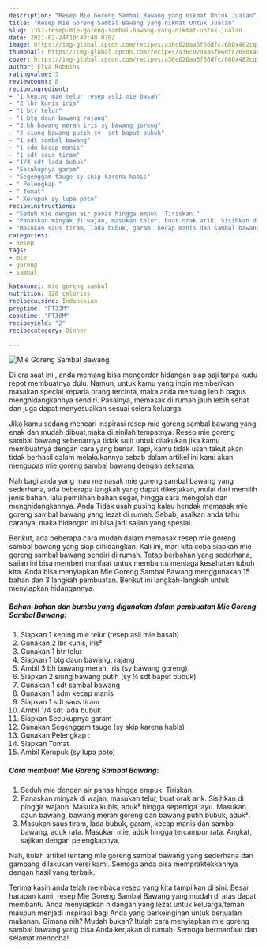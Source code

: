 ```yaml
---
description: "Resep Mie Goreng Sambal Bawang yang nikmat Untuk Jualan"
title: "Resep Mie Goreng Sambal Bawang yang nikmat Untuk Jualan"
slug: 1357-resep-mie-goreng-sambal-bawang-yang-nikmat-untuk-jualan
date: 2021-02-24T10:40:40.070Z
image: https://img-global.cpcdn.com/recipes/a36c020aa5f66dfc/680x482cq70/mie-goreng-sambal-bawang-foto-resep-utama.jpg
thumbnail: https://img-global.cpcdn.com/recipes/a36c020aa5f66dfc/680x482cq70/mie-goreng-sambal-bawang-foto-resep-utama.jpg
cover: https://img-global.cpcdn.com/recipes/a36c020aa5f66dfc/680x482cq70/mie-goreng-sambal-bawang-foto-resep-utama.jpg
author: Elva Robbins
ratingvalue: 3
reviewcount: 8
recipeingredient:
- "1 keping mie telur resep asli mie basah"
- "2 lbr kunis iris"
- "1 btr telur"
- "1 btg daun bawang rajang"
- "3 bh bawang merah iris sy bawang goreng"
- "2 siung bawang putih sy  sdt baput bubuk"
- "1 sdt sambal bawang"
- "1 sdm kecap manis"
- "1 sdt saus tiram"
- "1/4 sdt lada bubuk"
- "Secukupnya garam"
- "Segenggam tauge sy skip karena habis"
- " Pelengkap "
- " Tomat"
- " Kerupuk sy lupa poto"
recipeinstructions:
- "Seduh mie dengan air panas hingga empuk. Tiriskan."
- "Panaskan minyak di wajan, masukan telur, buat orak arik. Sisihkan di pinggir wajann. Masuka kubis, aduk² hingga sepertiga layu. Masukan daun bawang, bawang merah goreng dan bawang putih bubuk, aduk²."
- "Masukan saus tiram, lada bubuk, garam, kecap manis dan sambal bawang, aduk rata. Masukan mie, aduk hingga tercampur rata. Angkat, sajikan dengan pelengkapnya."
categories:
- Resep
tags:
- mie
- goreng
- sambal

katakunci: mie goreng sambal 
nutrition: 128 calories
recipecuisine: Indonesian
preptime: "PT33M"
cooktime: "PT30M"
recipeyield: "2"
recipecategory: Dinner

---
```



![Mie Goreng Sambal Bawang](https://img-global.cpcdn.com/recipes/a36c020aa5f66dfc/680x482cq70/mie-goreng-sambal-bawang-foto-resep-utama.jpg)

Di era  saat ini , anda memang bisa mengorder hidangan siap saji tanpa kudu repot membuatnya dulu. Namun, untuk kamu yang ingin memberikan masakan special kepada orang tercinta, maka anda memang lebih bagus menghidangkannya sendiri. Pasalnya, memasak di rumah jauh lebih sehat dan juga dapat menyesuaikan sesuai selera keluarga.

Jika kamu sedang mencari inspirasi resep mie goreng sambal bawang yang enak dan mudah dibuat,maka di sinilah tempatnya. Resep mie goreng sambal bawang  sebenarnya tidak sulit untuk dilakukan jika kamu membuatnya dengan cara yang benar. Tapi, kamu tidak usah takut akan tidak berhasil dalam melakukannya 
sebab dalam artikel ini kami akan mengupas mie goreng sambal bawang dengan seksama.  



Nah bagi anda yang mau memasak mie goreng sambal bawang yang sederhana, ada beberapa langkah yang dapat dikerjakan, mulai dari memilih jenis bahan, lalu pemilihan bahan segar, hingga cara mengolah dan menghidangkannya. Anda Tidak usah pusing kalau hendak memasak mie goreng sambal bawang yang lezat di rumah. Sebab, asalkan anda  tahu caranya, maka hidangan ini bisa jadi sajian yang spesial.

Berikut, ada beberapa cara mudah dalam memasak resep mie goreng sambal bawang yang siap dihidangkan. Kali ini, mari kita coba siapkan mie goreng sambal bawang sendiri di rumah. Tetap berbahan yang sederhana, sajian ini bisa memberi manfaat untuk membantu menjaga kesehatan tubuh kita. Anda bisa menyiapkan Mie Goreng Sambal Bawang menggunakan 15 bahan dan 3 langkah pembuatan. Berikut ini langkah-langkah untuk menyiapkan hidangannya.

<!--inarticleads1-->

##### Bahan-bahan dan bumbu yang digunakan dalam pembuatan Mie Goreng Sambal Bawang:

1. Siapkan 1 keping mie telur (resep asli mie basah)
1. Gunakan 2 lbr kunis, iris²
1. Gunakan 1 btr telur
1. Siapkan 1 btg daun bawang, rajang
1. Ambil 3 bh bawang merah, iris (sy bawang goreng)
1. Siapkan 2 siung bawang putih (sy ¼ sdt baput bubuk)
1. Gunakan 1 sdt sambal bawang
1. Gunakan 1 sdm kecap manis
1. Siapkan 1 sdt saus tiram
1. Ambil 1/4 sdt lada bubuk
1. Siapkan Secukupnya garam
1. Gunakan Segenggam tauge (sy skip karena habis)
1. Gunakan  Pelengkap :
1. Siapkan  Tomat
1. Ambil  Kerupuk (sy lupa poto)




<!--inarticleads2-->

##### Cara membuat Mie Goreng Sambal Bawang:

1. Seduh mie dengan air panas hingga empuk. Tiriskan.
1. Panaskan minyak di wajan, masukan telur, buat orak arik. Sisihkan di pinggir wajann. Masuka kubis, aduk² hingga sepertiga layu. Masukan daun bawang, bawang merah goreng dan bawang putih bubuk, aduk².
1. Masukan saus tiram, lada bubuk, garam, kecap manis dan sambal bawang, aduk rata. Masukan mie, aduk hingga tercampur rata. Angkat, sajikan dengan pelengkapnya.




Nah, itulah artikel tentang  mie goreng sambal bawang  yang sederhana dan gampang dilakukan versi kami. Semoga anda bisa mempraktekkannya dengan hasil yang terbaik. 

Terima kasih anda telah membaca resep yang kita tampilkan di sini. Besar harapan kami, resep  Mie Goreng Sambal Bawang yang mudah di atas dapat membantu Anda menyiapkan hidangan yang lezat untuk keluarga/teman maupun menjadi inspirasi bagi Anda yang berkeinginan untuk berjualan makanan. Gimana nih? Mudah bukan? Itulah cara menyiapkan mie goreng sambal bawang yang bisa Anda kerjakan di rumah. Semoga bermanfaat dan selamat mencoba!

